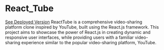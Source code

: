 # React_Tube
[See Deployed Version](https://react-tube-ecru.vercel.app/)
ReactTube is a comprehensive video-sharing platform clone inspired by YouTube, built using the React.js framework. This project aims to showcase the power of React.js in creating dynamic and responsive user interfaces, while providing users with a familiar video-sharing experience similar to the popular video-sharing platform, YouTube.
